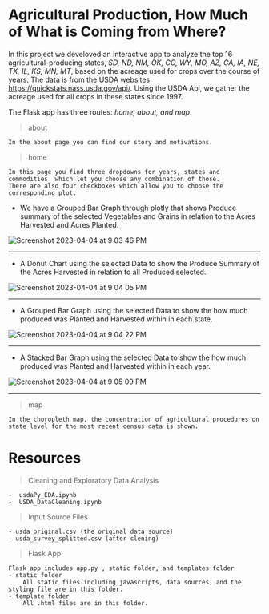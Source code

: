 # Agricultural Production, How Much of What is Coming from Where? 

In this project we develoved an interactive app to analyze the top 16 agricultural-producing states, *SD, ND, NM, OK, CO, WY, MO, AZ, CA, IA, NE, TX, IL, KS, MN, MT*, based on the acreage used for crops over the course of years. The data is from the USDA websites https://quickstats.nass.usda.gov/api/. Using the USDA Api, we gather the acreage used for all crops in these states since 1997.

The Flask app has three routes: *home, about, and map*.
> about

    In the about page you can find our story and motivations.

> home

    In this page you find three dropdowns for years, states and commodities  which let you choose any combination of those. 
    There are also four checkboxes which allow you to choose the corresponding plot.

- We have a Grouped Bar Graph through plotly that shows Produce summary of the selected Vegetables and Grains in relation to the Acres Harvested and Acres Planted.

![Screenshot 2023-04-04 at 9 03 46 PM](https://user-images.githubusercontent.com/117786548/229978369-34e8fc42-4ae8-4706-a166-a72d207e26e5.png)

---------------------------------------------------------------------------------------------------------

- A Donut Chart using the selected Data to show the Produce Summary of the Acres Harvested in relation to all Produced selected.

![Screenshot 2023-04-04 at 9 04 05 PM](https://user-images.githubusercontent.com/117786548/229978382-2b87066e-5db3-412b-9638-5ce25796cafe.png)

---------------------------------------------------------------------------------------------------------

- A Grouped Bar Graph using the selected Data to show the how much produced was Planted and Harvested within in each state.

![Screenshot 2023-04-04 at 9 04 22 PM](https://user-images.githubusercontent.com/117786548/229978404-1e13b556-49f9-4906-8917-eab111f6dd36.png)

---------------------------------------------------------------------------------------------------------

- A Stacked Bar Graph using the selected Data to show the how much produced was Planted and Harvested within in each year.


![Screenshot 2023-04-04 at 9 05 09 PM](https://user-images.githubusercontent.com/117786548/229978414-7ab9ba0b-36c1-4f1b-b6a2-d19b6edd0e5c.png)

---------------------------------------------------------------------------------------------------------
> map

    In the choropleth map, the concentration of agricultural procedures on state level for the most recent census data is shown.


# Resources

> Cleaning and Exploratory Data Analysis

    -  usdaPy_EDA.ipynb
    -  USDA_DataCleaning.ipynb


> Input Source Files

    - usda_original.csv (the original data source)
    - usda_survey_splitted.csv (after clening)

> Flask App

    Flask app includes app.py , static folder, and templates folder
    - static folder
        All static files including javascripts, data sources, and the styling file are in this folder.
    - template folder
        All .html files are in this folder.






